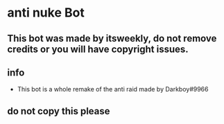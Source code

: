 # anti nuke Bot
## This bot was made by itsweekly, do not remove credits or you will have copyright issues.
## info
- This bot is a whole remake of the anti raid made by Darkboy#9966
## do not copy this please



